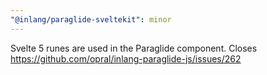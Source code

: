 ```yaml
---
"@inlang/paraglide-sveltekit": minor
---
```


Svelte 5 runes are used in the Paraglide component. Closes https://github.com/opral/inlang-paraglide-js/issues/262
